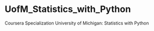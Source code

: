 # UofM_Statistics_with_Python
Coursera Specialization
University of Michigan: Statistics with Python
